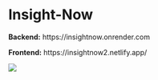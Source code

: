 ﻿# Insight-Now

 <p><b>Backend:</b> https://insightnow.onrender.com</p>
 <p><b>Frontend:</b> https://insightnow2.netlify.app/</p>
<img src="https://github.com/Jiya-garg9971/Insight-Now/assets/100217150/9bcf2fbe-25bc-44cb-8343-294ccb371643"/>
